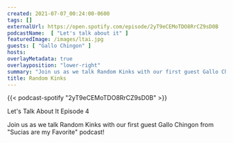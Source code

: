 ```yaml
---
created: 2021-07-07_00:24:00-0600
tags: []
externalUrl: https://open.spotify.com/episode/2yT9eCEMoTDO8RrCZ9sD0B
podcastName:  [ "Let's talk about it" ]
featuredImage: /images/ltai.jpg
guests: [ "Gallo Chingon" ]
hosts: 
overlayMetadata: true
overlayposition: "lower-right"
summary: "Join us as we talk Random Kinks with our first guest Gallo Chingon from 'Sucias are my Favorite' podcast!"
title: Random Kinks
---
```

{{< podcast-spotify "2yT9eCEMoTDO8RrCZ9sD0B" >}}

Let's Talk About It Episode 4

Join us as we talk Random Kinks with our first guest Gallo Chingon from "Sucias are my Favorite" podcast!

